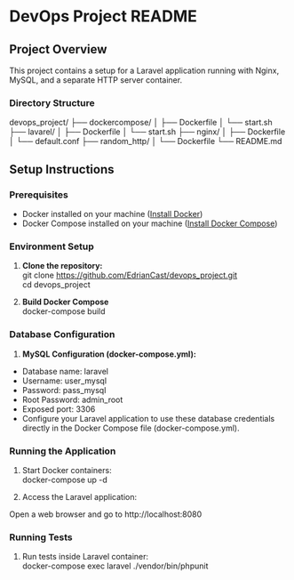 # DevOps Project README

## Project Overview

This project contains a setup for a Laravel application running with Nginx, MySQL, and a separate HTTP server container.

### Directory Structure
devops_project/
├── dockercompose/
│ ├── Dockerfile
│ └── start.sh
├── lavarel/
│ ├── Dockerfile
│ └── start.sh
├── nginx/
│ ├── Dockerfile
│ └── default.conf
├── random_http/
│ └── Dockerfile
└── README.md

## Setup Instructions

### Prerequisites

- Docker installed on your machine ([Install Docker](https://docs.docker.com/get-docker/))
- Docker Compose installed on your machine ([Install Docker Compose](https://docs.docker.com/compose/install/))

### Environment Setup

1. **Clone the repository:** <br>
   git clone <https://github.com/EdrianCast/devops_project.git> <br>
   cd devops_project
   
1. **Build Docker Compose** <br>
   docker-compose build

### Database Configuration
1. **MySQL Configuration (docker-compose.yml):**

- Database name: laravel
- Username: user_mysql
- Password: pass_mysql
- Root Password: admin_root
- Exposed port: 3306
- Configure your Laravel application to use these database credentials directly in the Docker Compose file (docker-compose.yml).

### Running the Application
1. Start Docker containers: <br>
docker-compose up -d

2. Access the Laravel application: 

Open a web browser and go to http://localhost:8080

### Running Tests
1. Run tests inside Laravel container: <br>
docker-compose exec laravel ./vendor/bin/phpunit

